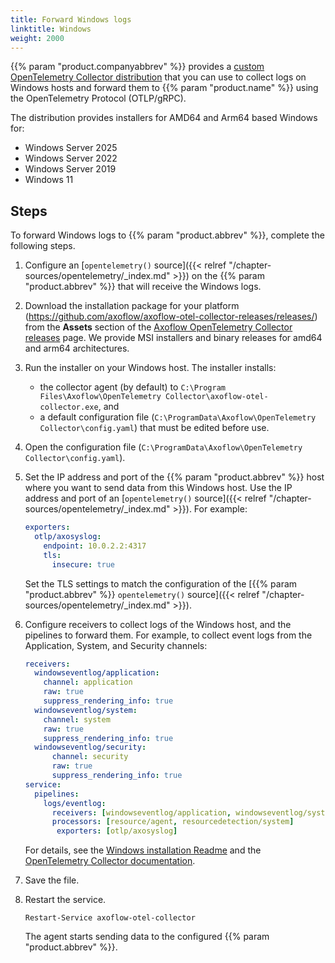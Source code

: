 ```yaml
---
title: Forward Windows logs
linktitle: Windows
weight: 2000
---
```


{{% param "product.companyabbrev" %}} provides a [custom OpenTelemetry Collector distribution](https://github.com/axoflow/axoflow-otel-collector-releases/blob/main/distributions/axoflow-otel-collector/) that you can use to collect logs on Windows hosts and forward them to {{% param "product.name" %}} using the OpenTelemetry Protocol (OTLP/gRPC).

The distribution provides installers for AMD64 and Arm64 based Windows for:

- Windows Server 2025
- Windows Server 2022
- Windows Server 2019
- Windows 11

## Steps

To forward Windows logs to {{% param "product.abbrev" %}}, complete the following steps.

1. Configure an [`opentelemetry()` source]({{< relref "/chapter-sources/opentelemetry/_index.md" >}}) on the {{% param "product.abbrev" %}} that will receive the Windows logs.
1. Download the installation package for your platform (https://github.com/axoflow/axoflow-otel-collector-releases/releases/) from the **Assets** section of the [Axoflow OpenTelemetry Collector releases](https://github.com/axoflow/axoflow-otel-collector-releases/releases) page. We provide MSI installers and binary releases for amd64 and arm64 architectures.
1. Run the installer on your Windows host. The installer installs:

    - the collector agent (by default) to `C:\Program Files\Axoflow\OpenTelemetry Collector\axoflow-otel-collector.exe`, and
    - a default configuration file (`C:\ProgramData\Axoflow\OpenTelemetry Collector\config.yaml`) that must be edited before use.

1. Open the configuration file (`C:\ProgramData\Axoflow\OpenTelemetry Collector\config.yaml`).
1. Set the IP address and port of the {{% param "product.abbrev" %}} host where you want to send data from this Windows host. Use the IP address and port of an [`opentelemetry()` source]({{< relref "/chapter-sources/opentelemetry/_index.md" >}}). For example:

    ```yaml
    exporters:
      otlp/axosyslog:
        endpoint: 10.0.2.2:4317
        tls:
          insecure: true
    ```

    Set the TLS settings to match the configuration of the [{{% param "product.abbrev" %}} `opentelemetry()` source]({{< relref "/chapter-sources/opentelemetry/_index.md" >}}).

1. Configure receivers to collect logs of the Windows host, and the pipelines to forward them. For example, to collect event logs from the Application, System, and Security channels:

    ```yaml
    receivers:
      windowseventlog/application:
        channel: application
        raw: true
        suppress_rendering_info: true
      windowseventlog/system:
        channel: system
        raw: true
        suppress_rendering_info: true
      windowseventlog/security:
          channel: security
          raw: true
          suppress_rendering_info: true
    service:
      pipelines:
        logs/eventlog:
          receivers: [windowseventlog/application, windowseventlog/system, windowseventlog/security]
          processors: [resource/agent, resourcedetection/system]
           exporters: [otlp/axosyslog]
    ```

    For details, see the [Windows installation Readme](https://github.com/axoflow/axoflow-otel-collector-releases/blob/main/distributions/axoflow-otel-collector/README_windows.md) and the [OpenTelemetry Collector documentation](https://opentelemetry.io/docs/collector/configuration/).

1. Save the file.
1. Restart the service.

    ```shell
    Restart-Service axoflow-otel-collector
    ```

    The agent starts sending data to the configured {{% param "product.abbrev" %}}.
